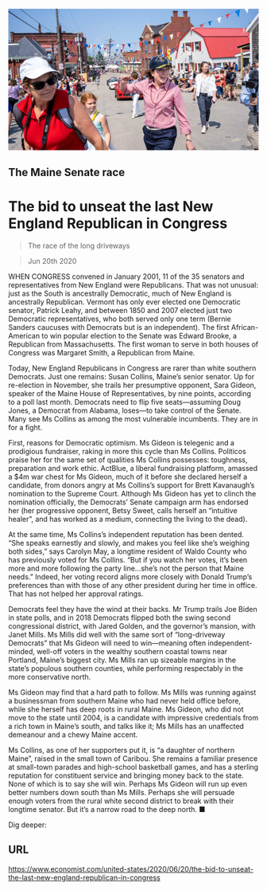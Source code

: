 ![](./images/20200620_USP002_0.jpg)

## The Maine Senate race

# The bid to unseat the last New England Republican in Congress

> The race of the long driveways

> Jun 20th 2020

WHEN CONGRESS convened in January 2001, 11 of the 35 senators and representatives from New England were Republicans. That was not unusual: just as the South is ancestrally Democratic, much of New England is ancestrally Republican. Vermont has only ever elected one Democratic senator, Patrick Leahy, and between 1850 and 2007 elected just two Democratic representatives, who both served only one term (Bernie Sanders caucuses with Democrats but is an independent). The first African-American to win popular election to the Senate was Edward Brooke, a Republican from Massachusetts. The first woman to serve in both houses of Congress was Margaret Smith, a Republican from Maine.

Today, New England Republicans in Congress are rarer than white southern Democrats. Just one remains: Susan Collins, Maine’s senior senator. Up for re-election in November, she trails her presumptive opponent, Sara Gideon, speaker of the Maine House of Representatives, by nine points, according to a poll last month. Democrats need to flip five seats—assuming Doug Jones, a Democrat from Alabama, loses—to take control of the Senate. Many see Ms Collins as among the most vulnerable incumbents. They are in for a fight.

First, reasons for Democratic optimism. Ms Gideon is telegenic and a prodigious fundraiser, raking in more this cycle than Ms Collins. Politicos praise her for the same set of qualities Ms Collins possesses: toughness, preparation and work ethic. ActBlue, a liberal fundraising platform, amassed a $4m war chest for Ms Gideon, much of it before she declared herself a candidate, from donors angry at Ms Collins’s support for Brett Kavanaugh’s nomination to the Supreme Court. Although Ms Gideon has yet to clinch the nomination officially, the Democrats’ Senate campaign arm has endorsed her (her progressive opponent, Betsy Sweet, calls herself an “intuitive healer”, and has worked as a medium, connecting the living to the dead).

At the same time, Ms Collins’s independent reputation has been dented. “She speaks earnestly and slowly, and makes you feel like she’s weighing both sides,” says Carolyn May, a longtime resident of Waldo County who has previously voted for Ms Collins. “But if you watch her votes, it’s been more and more following the party line...she’s not the person that Maine needs.” Indeed, her voting record aligns more closely with Donald Trump’s preferences than with those of any other president during her time in office. That has not helped her approval ratings.

Democrats feel they have the wind at their backs. Mr Trump trails Joe Biden in state polls, and in 2018 Democrats flipped both the swing second congressional district, with Jared Golden, and the governor’s mansion, with Janet Mills. Ms Mills did well with the same sort of “long-driveway Democrats” that Ms Gideon will need to win—meaning often independent-minded, well-off voters in the wealthy southern coastal towns near Portland, Maine’s biggest city. Ms Mills ran up sizeable margins in the state’s populous southern counties, while performing respectably in the more conservative north.

Ms Gideon may find that a hard path to follow. Ms Mills was running against a businessman from southern Maine who had never held office before, while she herself has deep roots in rural Maine. Ms Gideon, who did not move to the state until 2004, is a candidate with impressive credentials from a rich town in Maine’s south, and talks like it; Ms Mills has an unaffected demeanour and a chewy Maine accent.

Ms Collins, as one of her supporters put it, is “a daughter of northern Maine”, raised in the small town of Caribou. She remains a familiar presence at small-town parades and high-school basketball games, and has a sterling reputation for constituent service and bringing money back to the state. None of which is to say she will win. Perhaps Ms Gideon will run up even better numbers down south than Ms Mills. Perhaps she will persuade enough voters from the rural white second district to break with their longtime senator. But it’s a narrow road to the deep north. ■

Dig deeper:

## URL

https://www.economist.com/united-states/2020/06/20/the-bid-to-unseat-the-last-new-england-republican-in-congress
